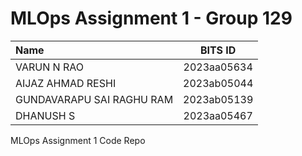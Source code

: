 # MLOps Assignment 1 - Group 129

| Name                      |   BITS ID   |
|:--------------------------|:-----------:|
| VARUN N RAO               | 2023aa05634 |
| AIJAZ AHMAD RESHI         | 2023ab05044 |
| GUNDAVARAPU SAI RAGHU RAM | 2023ab05139 |
| DHANUSH S                 | 2023aa05467 |

MLOps Assignment 1 Code Repo